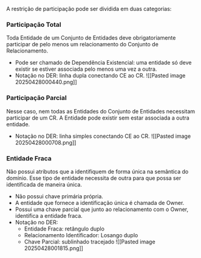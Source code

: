 A restrição de participação pode ser dividida em duas categorias:

### Participação Total

Toda Entidade de um Conjunto de Entidades deve obrigatoriamente participar de pelo menos um relacionamento do Conjunto de Relacionamento.

- Pode ser chamado de Dependência Existencial: uma entidade só deve existir se estiver associada pelo menos uma vez a outra.
- Notação no DER: linha dupla conectando CE ao CR.
	![[Pasted image 20250428000440.png]]

### Participação Parcial

Nesse caso, nem todas as Entidades do Conjunto de Entidades necessitam participar de um CR. A Entidade pode existir sem estar associada a outra entidade.

- Notação no DER: linha simples conectando CE ao CR.
	![[Pasted image 20250428000708.png]]


### Entidade Fraca 

Não possui atributos que a identifiquem de forma única na semântica do domínio. Esse tipo de entidade necessita de outra para que possa ser identificada de maneira única. 

- Não possui chave primária própria.
- A entidade que fornece a identificação única é chamada de Owner.
- Possui uma chave parcial que junto ao relacionamento com o Owner, identifica a entidade fraca.
- Notação no DER: 
	- Entidade Fraca: retângulo duplo
	- Relacionamento Identificador: Losango duplo
	- Chave Parcial: sublinhado tracejado
	![[Pasted image 20250428001815.png]]
	